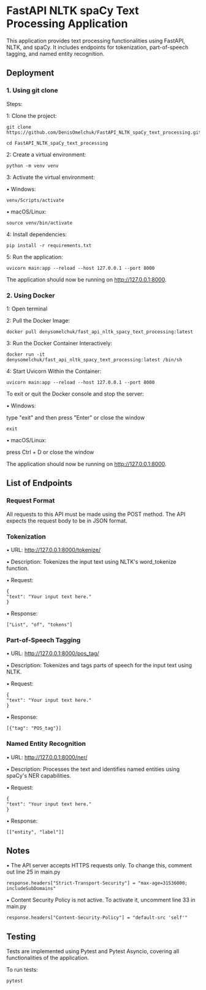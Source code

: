 
# FastAPI NLTK spaCy Text Processing Application

This application provides text processing functionalities using FastAPI, NLTK, and spaCy. It includes endpoints for tokenization, part-of-speech tagging, and named entity recognition.




## Deployment

### 1. Using git clone
Steps:



1: Clone the project:

    git clone https://github.com/DenisOmelchuk/FastAPI_NLTK_spaCy_text_processing.git

    cd FastAPI_NLTK_spaCy_text_processing

2: Create a virtual environment: 

    python -m venv venv

3: Activate the virtual environment:

• Windows:

    venv/Scripts/activate

• macOS/Linux:

    source venv/bin/activate


4: Install dependencies:

    pip install -r requirements.txt

5: Run the application:

    uvicorn main:app --reload --host 127.0.0.1 --port 8000

The application should now be running on http://127.0.0.1:8000.

### 2. Using Docker

1: Open terminal

2: Pull the Docker Image:

    docker pull denysomelchuk/fast_api_nltk_spacy_text_processing:latest

3: Run the Docker Container Interactively:

    docker run -it denysomelchuk/fast_api_nltk_spacy_text_processing:latest /bin/sh

4: Start Uvicorn Within the Container:

    uvicorn main:app --reload --host 127.0.0.1 --port 8000

To exit or quit the Docker console and stop the server:

• Windows:

type "exit" and then press "Enter" or close the window

    exit

• macOS/Linux:

press Ctrl + D or close the window


The application should now be running on http://127.0.0.1:8000.


## List of Endpoints

### Request Format
All requests to this API must be made using the POST method. The API expects the request body to be in JSON format.

### Tokenization

• URL: http://127.0.0.1:8000/tokenize/

• Description: Tokenizes the input text using NLTK's word_tokenize function.

• Request:

    {
    "text": "Your input text here."
    }

• Response:

    ["List", "of", "tokens"]


### Part-of-Speech Tagging

• URL: http://127.0.0.1:8000/pos_tag/

• Description: Tokenizes and tags parts of speech for the input text using NLTK.

• Request:

    {
    "text": "Your input text here."
    }

• Response:

    [{"tag": "POS_tag"}]


### Named Entity Recognition

• URL: http://127.0.0.1:8000/ner/

• Description: Processes the text and identifies named entities using spaCy's NER capabilities.

• Request:

    {
    "text": "Your input text here."
    }

• Response:

    [["entity", "label"]]


## Notes

•  The API server accepts HTTPS requests only. To change this, comment out line 25 in main.py

    response.headers["Strict-Transport-Security"] = "max-age=31536000; includeSubDomains"

• Content Security Policy is not active. To activate it, uncomment line 33 in main.py

    response.headers["Content-Security-Policy"] = "default-src 'self'"

## Testing

Tests are implemented using Pytest and Pytest Asyncio, covering all functionalities of the application.

To run tests:

    pytest








